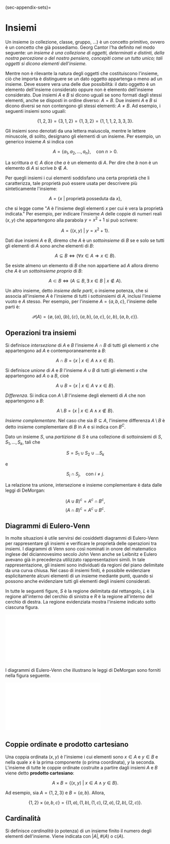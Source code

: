 (sec-appendix-sets)=
# Insiemi 

Un insieme (o collezione, classe, gruppo, ...) è un concetto primitivo, ovvero è un concetto che già possediamo. Georg Cantor l'ha definito nel modo seguente: *un insieme è una collezione di oggetti, determinati e distinti, della nostra percezione o del nostro pensiero, concepiti come un tutto unico; tali oggetti si dicono elementi dell'insieme.*

Mentre non è rilevante la natura degli oggetti che costituiscono l'insieme, ciò che importa è distinguere se un dato oggetto appartenga o meno ad un insieme. Deve essere vera una delle due possibilità: il dato oggetto è un elemento dell'insieme considerato oppure non è elemento dell'insieme considerato. Due insiemi $A$ e $B$ si dicono uguali se sono formati dagli stessi elementi, anche se disposti in ordine diverso: $A=B$. Due insiemi $A$ e $B$ si dicono diversi se non contengono gli stessi elementi: $A \neq B$. Ad esempio, i seguenti insiemi sono uguali:

$$
\{1, 2, 3\} = \{3, 1, 2\} = \{1, 3, 2\}= \{1, 1, 1, 2, 3, 3, 3\}.
$$

Gli insiemi sono denotati da una lettera maiuscola, mentre le lettere minuscole, di solito, designano gli elementi di un insieme. Per esempio, un generico insieme $A$ si indica con

$$
A = \{a_1, a_2, \dots, a_n\}, \quad \text{con~} n > 0.
$$

La scrittura $a \in A$ dice che $a$ è un elemento di $A$. Per dire che $b$ non è un elemento di $A$ si scrive $b \notin A.$

Per quegli insiemi i cui elementi soddisfano una certa proprietà che li caratterizza, tale proprietà può essere usata per descrivere più sinteticamente l'insieme:

$$
A = \{x ~\vert~ \text{proprietà posseduta da~} x\},
$$

che si legge come "$A$ è l'insieme degli elementi $x$ per cui è vera la proprietà indicata." Per esempio, per indicare l'insieme $A$ delle coppie di numeri reali $(x,y)$ che appartengono alla parabola $y = x^2 + 1$ si può scrivere:

$$
A = \{(x,y) ~\vert~ y = x^2 + 1\}.
$$

Dati due insiemi $A$ e $B$, diremo che $A$ è un *sottoinsieme* di $B$ se e solo se tutti gli elementi di $A$ sono anche elementi di $B$:

$$
A \subseteq B \iff (\forall x \in A \Rightarrow x \in B).
$$

Se esiste almeno un elemento di $B$ che non appartiene ad $A$ allora diremo che $A$ è un *sottoinsieme proprio* di $B$:

$$
A \subset B \iff (A \subseteq B, \exists~ x \in B ~\vert~ x \notin A).
$$

Un altro insieme, detto *insieme delle parti*, o insieme potenza, che si associa all'insieme $A$ è l'insieme di tutti i sottoinsiemi di $A$, inclusi l'insieme vuoto e $A$ stesso. Per esempio, per l'insieme $A = \{a, b, c\}$, l'insieme delle parti è:

$$
\mathcal{P}(A) = \{
\emptyset, \{a\}, \{b\}, \{c\},
 \{a, b\}, \{a, c\}, \{c, b\},
 \{a, b, c\}
\}.
$$

## Operazioni tra insiemi

Si definisce *intersezione* di $A$ e $B$ l'insieme $A \cap B$ di tutti gli elementi $x$ che appartengono ad $A$ e contemporaneamente a $B$:

$$
A \cap B = \{x ~\vert~ x \in A \land x \in B\}.
$$

Si definisce *unione* di $A$ e $B$ l'insieme $A \cup B$ di tutti gli elementi $x$ che appartengono ad $A$ o a $B$, cioè

$$
A \cup B = \{x ~\vert~ x \in A \lor x \in B\}.
$$

*Differenza*. Si indica con $A \setminus B$ l'insieme degli elementi di $A$ che non appartengono a $B$:

$$
A \setminus B = \{x ~\vert~ x \in A \land x \notin B\}.
$$

*Insieme complementare*. Nel caso che sia $B \subseteq A$, l'insieme differenza $A \setminus B$ è detto insieme complementare di $B$ in $A$ e si indica con $B^C$.

Dato un insieme $S$, una *partizione* di $S$ è una collezione di sottoinsiemi di $S$, $S_1, \dots, S_k$, tali che

$$
S = S_1 \cup S_2 \cup \dots S_k
$$

e

$$
S_i \cap S_j, \quad \text{con~} i \neq j.
$$

La relazione tra unione, intersezione e insieme complementare è data dalle leggi di DeMorgan:

$$
(A \cup B)^c = A^c \cap B^c,
$$ $$
(A \cap B)^c = A^c \cup B^c.
$$

## Diagrammi di Eulero-Venn

In molte situazioni è utile servirsi dei cosiddetti diagrammi di Eulero-Venn per rappresentare gli insiemi e verificare le proprietà delle operazioni tra insiemi. I diagrammi di Venn sono così nominati in onore del matematico inglese del diciannovesimo secolo John Venn anche se Leibnitz e Eulero avevano già in precedenza utilizzato rappresentazioni simili. In tale rappresentazione, gli insiemi sono individuati da regioni del piano delimitate da una curva chiusa. Nel caso di insiemi finiti, è possibile evidenziare esplicitamente alcuni elementi di un insieme mediante punti, quando si possono anche evidenziare tutti gli elementi degli insiemi considerati.

In tutte le seguenti figure, $S$ è la regione delimitata dal rettangolo, $L$ è la regione all'interno del cerchio di sinistra e $R$ è la regione all'interno del cerchio di destra. La regione evidenziata mostra l'insieme indicato sotto ciascuna figura.

![](images/sets-venn-diagrams.pdf)

I diagrammi di Eulero-Venn che illustrano le leggi di DeMorgan sono forniti nella figura seguente.

![](images/demorgan.pdf)

## Coppie ordinate e prodotto cartesiano

Una coppia ordinata $(x,y)$ è l'insieme i cui elementi sono $x \in A$ e $y \in B$ e nella quale $x$ è la prima componente (o prima coordinata), $y$ la seconda. L'insieme di tutte le coppie ordinate costruite a partire dagli insiemi $A$ e $B$ viene detto **prodotto cartesiano**:

$$
A \times B = \{(x, y) ~\vert~ x \in A \land y \in B\}.
$$

Ad esempio, sia $A = \{1, 2, 3\}$ e $B = \{a, b\}$. Allora,

$$
\{1, 2\} \times \{a, b, c\} = \{(1, a), (1, b), (1, c), (2, a), (2, b), (2, c)\}.
$$

## Cardinalità

Si definisce *cardinalità* (o potenza) di un insieme finito il numero degli elementi dell'insieme. Viene indicata con $\vert A\vert, \#(A)$ o $\text{c}(A)$.
